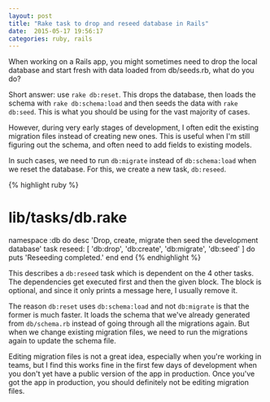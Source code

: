 ```yaml
---
layout: post
title: "Rake task to drop and reseed database in Rails"
date:  2015-05-17 19:56:17
categories: ruby, rails
---
```


When working on a Rails app,
you might sometimes need to
drop the local database
and start fresh
with data loaded from db/seeds.rb,
what do you do?

Short answer:
use `rake db:reset`.
This drops the database,
then loads the schema
with `rake db:schema:load`
and then seeds the data
with `rake db:seed`.
This is what you should be using
for the vast majority of cases.

However,
during very early stages of development,
I often edit the existing migration files
instead of creating new ones.
This is useful when
I'm still figuring out the schema,
and often need to add fields
to existing models.

In such cases,
we need to run `db:migrate`
instead of `db:schema:load`
when we reset the database.
For this,
we create a new task, `db:reseed`.

{% highlight ruby %}
# lib/tasks/db.rake
namespace :db do
  desc 'Drop, create, migrate then seed the development database'
  task reseed: [ 'db:drop', 'db:create', 'db:migrate', 'db:seed' ] do
    puts 'Reseeding completed.'
  end
end
{% endhighlight %}

This describes a `db:reseed` task
which is dependent on the 4 other tasks.
The dependencies get executed first
and then the given block.
The block is optional,
and since it only prints a message here,
I usually remove it.

The reason `db:reset` uses `db:schema:load`
and not `db:migrate` is that
the former is much faster.
It loads the schema
that we've already generated from `db/schema.rb`
instead of going through all the migrations again.
But when we change existing migration files,
we need to run the migrations again to update
the schema file.

Editing migration files
is not a great idea,
especially when you're working in teams,
but I find this works fine
in the first few days of development
when you don't yet have
a public version of the app in production.
Once you've got the app in production,
you should definitely not
be editing migration files.
